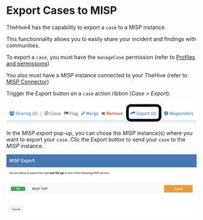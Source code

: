 # Export Cases to MISP

TheHive4 has the capability to export a `case` to a MISP instance.

This functionnality allows you to easily share your incident and findings with communities. 

To export a `case`, you must have the `manageCase` permission (refer to [Profiles and permissions](../../Administrators/profiles/))

You also must have a *MISP* instance connected to your TheHive (refer to [MISP Connector](../../../Installation-and-configuration/configuration/connectors-misp/))

Trigger the *Export* button on a `case` action ribbon (*Case > Export*):

![case export button](./images/case-export.png)

In the *MISP export* pop-up, you can chose the *MISP* instance(s) where you want to export your `case`. Clic the *Export* button to send your `case` to the *MISP* instance.

![case export pop-up](./images/case-export-instance.png)